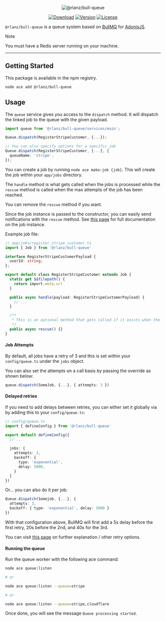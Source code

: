 <p align="center">
  <img src="https://github-production-user-asset-6210df.s3.amazonaws.com/2793951/249391043-4d65a757-b8cb-47de-b197-774df2cf0837.png" alt="@rlanz/bull-queue">
</p>

<p align="center">
  <a href="https://www.npmjs.com/package/@rlanz/bull-queue"><img src="https://img.shields.io/npm/dm/@rlanz/bull-queue.svg?style=flat-square" alt="Download"></a>
  <a href="https://www.npmjs.com/package/@rlanz/bull-queue"><img src="https://img.shields.io/npm/v/@rlanz/bull-queue.svg?style=flat-square" alt="Version"></a>
  <a href="https://opensource.org/licenses/MIT"><img src="https://img.shields.io/npm/l/@rlanz/bull-queue.svg?style=flat-square" alt="License"></a>
</p>

`@rlanz/bull-queue` is a queue system based on [BullMQ](https://github.com/taskforcesh/bullmq)
for [AdonisJS](https://adonisjs.com/).

> [!NOTE]
> You must have a Redis server running on your machine.

---

## Getting Started

This package is available in the npm registry.

```bash
node ace add @rlanz/bull-queue
```

## Usage

The `queue` service gives you access to the `dispatch` method.
It will dispatch the linked job to the queue with the given payload.

```ts
import queue from '@rlanz/bull-queue/services/main';

Queue.dispatch(RegisterStripeCustomer, {...});

// You can also specify options for a specific job
Queue.dispatch(RegisterStripeCustomer, {...}, {
  queueName: 'stripe',
});
```

You can create a job by running `node ace make:job {job}`.
This will create the job within your `app/jobs` directory.

The `handle` method is what gets called when the jobs is processed while
the `rescue` method is called when the max attempts of the job has been reached.

You can remove the `rescue` method if you want.

Since the job instance is passed to the constructor, you can easily send notifications with the `rescue` method. See [this page](https://api.docs.bullmq.io/classes/Job.html) for full documentation on the job instance.

Example job file:

```ts
// app/jobs/register_stripe_customer.ts
import { Job } from '@rlanz/bull-queue'

interface RegisterStripeCustomerPayload {
  userId: string;
};

export default class RegisterStripeCustomer extends Job {
  static get $$filepath() {
    return import.meta.url
  }

  public async handle(payload: RegisterStripeCustomerPayload) {
    // ...
  }

  /**
   * This is an optional method that gets called if it exists when the retries has exceeded and is marked failed.
   */
  public async rescue() {}
}
```

#### Job Attempts

By default, all jobs have a retry of 3 and this is set within your `config/queue.ts` under the `jobs` object.

You can also set the attempts on a call basis by passing the override as shown below:

```ts
queue.dispatch(SomeJob, {...}, { attempts: 3 })
```

#### Delayed retries

If you need to add delays between retries, you can either set it globally via by adding this to your `config/queue.ts`:

```ts
// config/queue.ts
import { defineConfig } from '@rlanz/bull-queue'

export default defineConfig({
  // ...

  jobs: {
    attempts: 3,
    backoff: {
      type: 'exponential',
      delay: 5000,
    }
  }
})
```

Or... you can also do it per job:

```ts
Queue.dispatch(Somejob, {...}, {
  attempts: 3,
  backoff: { type: 'exponential', delay: 5000 }
})
```

With that configuration above, BullMQ will first add a 5s delay before the first retry, 20s before the 2nd, and 40s for the 3rd.

You can visit [this page](https://docs.bullmq.io/guide/retrying-failing-jobs) on further explanation / other retry options.

#### Running the queue

Run the queue worker with the following ace command:

```bash
node ace queue:listen

# or

node ace queue:listen --queue=stripe

# or

node ace queue:listen --queue=stripe,cloudflare
```

Once done, you will see the message `Queue processing started`.
